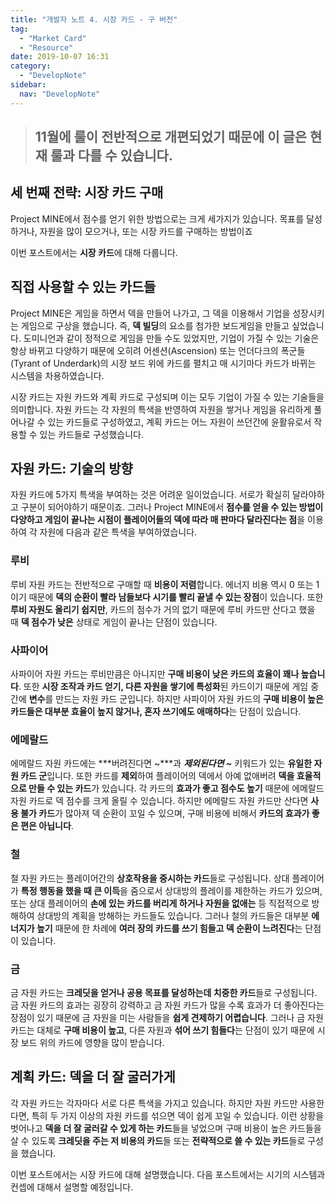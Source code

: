 ```yaml
---
title: "개발자 노트 4. 시장 카드 - 구 버전"
tag:
  - "Market Card"
  - "Resource"
date: 2019-10-07 16:31
category:
  - "DevelopNote"
sidebar:
  nav: "DevelopNote"
---
```

> ## 11월에 룰이 전반적으로 개편되었기 때문에 이 글은 현재 룰과 다를 수 있습니다.

## 세 번째 전략: 시장 카드 구매

Project MINE에서 점수를 얻기 위한 방법으로는 크게 세가지가 있습니다. 목표를 달성하거나, 자원을 많이 모으거나, 또는 시장 카드를 구매하는 방법이죠

이번 포스트에서는 **시장 카드**에 대해 다룹니다.

## 직접 사용할 수 있는 카드들

Project MINE은 게임을 하면서 덱을 만들어 나가고, 그 덱을 이용해서 기업을 성장시키는 게임으로 구상을 했습니다. 즉, **덱 빌딩**의 요소를 첨가한 보드게임을 만들고 싶었습니다. 도미니언과 같이 정적으로 게임을 만들 수도 있었지만, 기업이 가질 수 있는 기술은 항상 바뀌고 다양하기 때문에 오히려 어센션(Ascension) 또는 언더다크의 폭군들(Tyrant of Underdark)의 시장 보드 위에 카드를 펼치고 매 시기마다 카드가 바뀌는 시스템을 차용하였습니다.

시장 카드는 자원 카드와 계획 카드로 구성되며 이는 모두 기업이 가질 수 있는 기술들을 의미합니다. 자원 카드는 각 자원의 특색을 반영하여 자원을 쌓거나 게임을 유리하게 풀어나갈 수 있는 카드들로 구성하였고, 계획 카드는 어느 자원이 쓰던간에 윤활유로서 작용할 수 있는 카드들로 구성했습니다.

## 자원 카드: 기술의 방향

자원 카드에 5가지 특색을 부여하는 것은 어려운 일이었습니다. 서로가 확실히 달라야하고 구분이 되어야하기 때문이죠. 그러나 Project MINE에서 **점수를 얻을 수 있는 방법이 다양하고 게임이 끝나는 시점이 플레이어들의 덱에 따라 매 판마다 달라진다는 점**을 이용하여 각 자원에 다음과 같은 특색을 부여하였습니다.

### 루비

루비 자원 카드는 전반적으로 구매할 때 **비용이 저렴**합니다. 에너지 비용 역시 0 또는 1이기 때문에 **덱의 순환이 빨라 남들보다 시기를 빨리 끝낼 수 있는 장점**이 있습니다. 또한 **루비 자원도 올리기 쉽지만**, 카드의 점수가 거의 없기 때문에 루비 카드만 산다고 했을 때 **덱 점수가 낮은** 상태로 게임이 끝나는 단점이 있습니다.

### 사파이어

사파이어 자원 카드는 루비만큼은 아니지만 **구매 비용이 낮은 카드의 효율이 꽤나 높습니다**. 또한 **시장 조작과 카드 얻기, 다른 자원을 쌓기에 특성화**된 카드이기 때문에 게임 중간에 **변수**를 만드는 자원 카드 군입니다. 하지만 사파이어 자원 카드의 **구매 비용이 높은 카드들은 대부분 효율이 높지 않거나, 혼자 쓰기에도 애매하다**는 단점이 있습니다.

### 에메랄드

에메랄드 자원 카드에는 ***버려진다면 ~***과 ***제외된다면 ~*** 키워드가 있는 **유일한 자원 카드 군**입니다. 또한 카드를 **제외**하여 플레이어의 덱에서 아예 없애버려 **덱을 효율적으로 만들 수 있는 카드**가 있습니다. 각 카드의 **효과가 좋고 점수도 높기** 때문에 에메랄드 자원 카드로 덱 점수를 크게 올릴 수 있습니다. 하지만 에메랄드 자원 카드만 산다면 **사용 불가 카드**가 많아져 덱 순환이 꼬일 수 있으며, 구매 비용에 비해서 **카드의 효과가 좋은 편은 아닙니다**.

### 철

철 자원 카드는 플레이어간의 **상호작용을 중시하는 카드**들로 구성됩니다. 상대 플레이어가 **특정 행동을 했을 때 큰 이득**을 줌으로서 상대방의 플레이를 제한하는 카드가 있으며, 또는 상대 플레이어의 **손에 있는 카드를 버리게 하거나 자원을 없애는** 등 직접적으로 방해하여 상대방의 계획을 방해하는 카드들도 있습니다. 그러나 철의 카드들은 대부분 **에너지가 높기** 때문에 한 차례에 **여러 장의 카드를 쓰기 힘들고 덱 순환이 느려진다**는 단점이 있습니다.

### 금

금 자원 카드는 **크레딧을 얻거나 공용 목표를 달성하는데 치중한 카드**들로 구성됩니다. 금 자원 카드의 효과는 굉장히 강력하고 금 자원 카드가 많을 수록 효과가 더 좋아진다는 장점이 있기 때문에 금 자원을 미는 사람들을 **쉽게 견제하기 어렵습니다**. 그러나 금 자원 카드는 대체로 **구매 비용이 높고**, 다른 자원과 **섞어 쓰기 힘들다**는 단점이 있기 때문에 시장 보드 위의 카드에 영향을 많이 받습니다.

## 계획 카드: 덱을 더 잘 굴러가게

각 자원 카드는 각자마다 서로 다른 특색을 가지고 있습니다. 하지만 자원 카드만 사용한다면, 특히 두 가지 이상의 자원 카드를 섞으면 덱이 쉽게 꼬일 수 있습니다. 이런 상황을 벗어나고 **덱을 더 잘 굴러갈 수 있게 하는 카드**들을 넣었으며 구매 비용이 높은 카드들을 살 수 있도록 **크레딧을 주는 저 비용의 카드**들 또는 **전략적으로 쓸 수 있는 카드**들로 구성을 했습니다.

이번 포스트에서는 시장 카드에 대해 설명했습니다. 다음 포스트에서는 시기의 시스템과 컨셉에 대해서 설명할 예정입니다.











































































































































